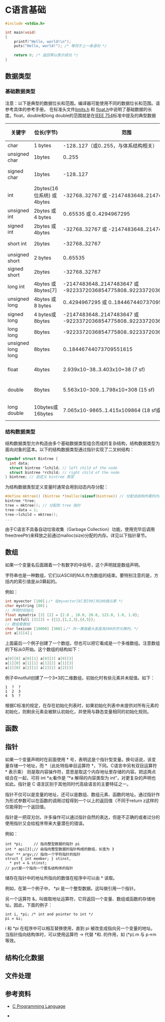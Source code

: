 # C语言基础


```c
#include <stdio.h>

int main(void)
{
    printf("Hello, world!\n");
    puts("Hello, world!"); /* 等同于上一条语句 */
        
    return 0; /* 返回零以表示成功 */
}
```






## 数据类型

### 基础数据类型

注意：以下是典型的数据位长和范围。编译器可能使用不同的数据位长和范围。请参考具体的参考手册。
在标准头文件[limits.h](https://docs.segmentfault.com/c/types/limits) 和 [float.h](https://docs.segmentfault.com/c/types/limits#Limits_of_floating_point_types)中说明了基础数据的长度。float，double和long double的范围就是在[IEEE 754](https://zh.wikipedia.org/wiki/IEEE_754)标准中提及的典型数据



关键字 | 	 位长(字节)	|  范围 | 格式化字符串
----|-----|------|----
char	| 1 bytes	| -128..127（或0..255，与体系结构相关）	|  %c
unsigned char	| 1bytes	| 0..255	|  %c, %hhu
signed char	| 1bytes	| -128..127	|  %c, %hhd, %hhi
int	| 2bytes(16位系统) 或 4bytes	| -32768..32767 或 -2147483648..2147483647	|  %i, %d
unsigned int	| 2bytes 或 4 bytes	| 0..65535 或 0..4294967295	|  %u
signed int	| 2bytes 或 4bytes	| -32768..32767 或 -2147483648..2147483647	|  %i, %d
short int	| 2bytes	| -32768..32767	|  %hi, %hd
unsigned short	| 2 bytes	| 0..65535	|  %hu
signed short	| 2bytes	| -32768..32767	|  %hi, %hd
long int	| 4bytes 或 8bytes[7]	| -2147483648..2147483647 或 -9223372036854775808..9223372036854775807	|  %li, %ld
unsigned long	| 4bytes 或 8 bytes	| 0..4294967295 或 0..18446744073709551615	|  %lu
signed long	| 4 bytes或 8bytes	| -2147483648..2147483647 或 -9223372036854775808..9223372036854775807	|  %li, %ld
long long	| 8bytes	| -9223372036854775808..9223372036854775807	|  %lli, %lld
unsigned long long	| 8bytes	| 0..18446744073709551615	|  %llu
float	| 4bytes	| 2.939x10−38..3.403x10+38 (7 sf)	|  %f, %e, %g
double	| 8bytes	| 5.563x10−309..1.798x10+308 (15 sf)	|  %lf, %e, %g
long double	| 10bytes或 16bytes	| 7.065x10-9865..1.415x109864 (18 sf或33 sf)	|  %Lf, %Le, %Lg



### 结构数据类型


结构数据类型允许构造由多个基础数据类型组合而成的复杂结构，结构数据类型为面向对象的蓝本。以下的结构数据类型通过指针实现了二叉树结构：

```c
typedef struct Bintree {
  int data;
  struct bintree *lchild; // left child of the node
  struct bintree *rchild; // right child of the node
} bintree; // 自定义 bintree 类型
```



为结构数据类型定义变量时通常会用到动态内存分配：

```c
#define mktree() (bintree *)malloc(sizeof(bintree)) // 分配该结构所需的内存单元数量
bintree *tree;
tree = mktree(); // 分配到 tree 指针
tree->data = 1;
tree->lchild = mktree();
...
```


由于C语言不具备自动垃圾收集（Garbage Collection）功能，使用完毕后调用free(treePtr)来释放之前通过malloc(size)分配的内存。详见以下指针章节。




## 数组

如果一个变量名后面跟着一个有数字的中括号，这个声明就是数组声明。

字符串也是一种数组，它们以ASCII的NUL作为数组的结束。要特别注意的是，方括内的索引值是从0算起的。


例如：

```c
int myvector [100]；/* 從myvector[0]至[99]共100個元素 */
char mystring [80]；
// 声明时初始化
float mymatrix [3] [2] = {2.0 , 10.0, 20.0, 123.0, 1.0, 1.0};
int notfull [3][3] = {{1},{1,2,3},{4,5}};
// 数组套数组
char lexicon [10000] [300]；/* 共一萬個最大長度為300的字元陣列。*/
int a[3][4]；
```

上面最后一个例子创建了一个数组，但也可以把它看成是一个多维数组。注意数组的下标从0开始。这个数组的结构如下：


```c
a[0][0]	a[0][1]	a[0][2]	a[0][3]
a[1][0]	a[1][1]	a[1][2]	a[1][3]
a[2][0]	a[2][1]	a[2][2]	a[2][3]
```

例子中notfull创建了一个3*3的二维数组，初始化时有些元素并未赋值。如下：
```
1  ?  ?
1  2  3
4  5  ?
```


根据C标准的规定，在存在初始化列表时，如果初始化列表中未提供对所有元素的初始化，则剩余元素会被默认初始化，并使用与静态变量相同的初始化规则。



## 函数






## 指针


如果一个变量声明时在前面使用 * 号，表明这是个指针型变量。换句话说，该变量存储一个地址，而 *（此处特指单目运算符 *，下同。C语言中另有双目运算符 * 表示乘） 则是取内容操作符，意思是取这个内存地址里存储的内容。把这两点结合在一起，可将 int *a;看作是 “*a 解得的内容类型为 int”，对更复杂的声明也如此。指针是 C 语言区别于其他同时代高级语言的主要特征之一。


指针不仅可以是变量的地址，还可以是数组、数组元素、函数的地址。通过指针作为形式参数可以在函数的调用过程得到一个以上的返回值（不同于return z这样的仅能得到一个返回值。


指针是一把双刃剑，许多操作可以通过指针自然的表达，但是不正确的或者过分的使用指针又会给程序带来大量潜在的错误。

例如：

```
int *pi;     // 指向整型数据的指针 pi
int * api[3];// 由指向整型数据的指针构成的数组，长度为 3
char ** argv;// 指向一个字符指针的指针
struct { int member; } stinst,
  * pst = & stinst;
// pst是一个指向一个匿名结构体的指针
```


储存在指针中的地址所指向的数值在程序中可以由 * 读取。

例如，在第一个例子中， *pi 是一个整型数据。这叫做引用一个指针。


另一个运算符 &，叫做取地址运算符，它将返回一个变量、数组或函数的存储地址。因此，下面的例子：

```
int i, *pi; /* int and pointer to int */
pi = &i;
```


i 和 *pi 在程序中可以相互替换使用，直到 pi 被改变成指向另一个变量的地址。
当指针指向结构体时，可以使用运算符 -> 代替 *和. 的作用，如 (*p).m 与 p->m 等效。



## 结构化化数据

## 文件处理


## 参考资料

- [C Programming Language](https://docs.segmentfault.com/c/)

- []()